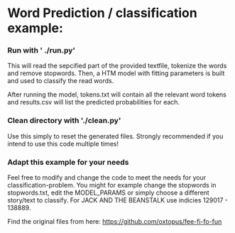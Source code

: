 # Word Prediction / classification example:

### Run with ' ./run.py'

This will read the sepcified part of the provided textfile, tokenize the words and remove stopwords.
Then, a HTM model with fitting parameters is built and used to classify the read words.

After running the model, tokens.txt will contain all the relevant word tokens and results.csv will list the predicted probabilities for each.

### Clean directory with './clean.py'

Use this simply to reset the generated files.
Strongly recommended if you intend to use this code multiple times!

### Adapt this example for your needs

Feel free to modify and change the code to meet the needs for your classification-problem.
You might for example change the stopwords in stopwords.txt, edit the MODEL_PARAMS or simply choose a different story/text to classify. 
For JACK AND THE BEANSTALK use indicies 129017 - 138889.



Find the original files from here: https://github.com/oxtopus/fee-fi-fo-fun
